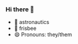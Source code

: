 ### Hi there 👋
- 🔭 astronautics
- 🥏 frisbee
- 😄 Pronouns: they/them

<!--
**OceanGremlin/OceanGremlin** is a ✨ _special_ ✨ repository because its `README.md` (this file) appears on your GitHub profile.

-->
